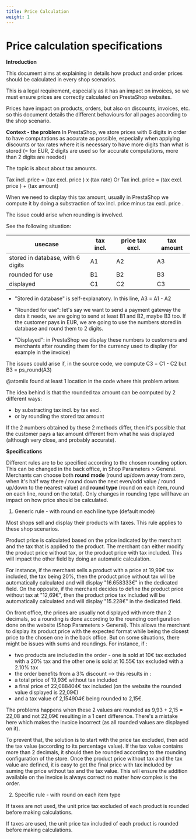 ```yaml
---
title: Price Calculation
weight: 1
---
```

# Price calculation specifications 

**Introduction**

This document aims at explaining in details how product and order prices should be calculated in every shop scenarios. 

This is a legal requirement, especially as it has an impact on invoices, so we must ensure prices are correctly calculated on PrestaShop websites.

Prices have impact on products, orders, but also on discounts, invoices, etc. so this document details the different behaviours for all pages according to the shop scenario.

**Context - the problem**
In PrestaShop, we store prices with 6 digits in order to have computations as accurate as possible, especially when applying discounts or tax rates where it is necessary to have more digits than what is stored (= for EUR, 2 digits are used so for accurate computations, more than 2 digits are needed)

The topic is about about tax amounts.

Tax incl. price = (tax excl. price ) x (tax rate)
Or
Tax incl. price = (tax excl. price ) + (tax amount)

When we need to display this tax amount, usually in PrestaShop we compute it by doing a substraction of tax incl. price minus tax excl. price .

The issue could arise when rounding is involved.

See the following situation:

| usecase  |  tax incl. |  price tax excl. |tax amount |
|---|---|---|---|
| stored in database, with 6 digits  | A1  | A2  | A3  |
| rounded for use | B1  | B2  | B3  |
| displayed | C1  | C2  | C3  |

- "Stored in database" is self-explanatory. In this line, A3 = A1 - A2

- "Rounded for use": let's say we want to send a payment gateway the data it needs, we are going to send at least B1 and B2, maybe B3 too. If the customer pays in EUR, we are going to use the numbers stored in database and round them to 2 digits.

- "Displayed": in PrestaShop we display these numbers to customers and merchants after rounding them for the currency used to display (for example in the invoice)

The issues could arise if, in the source code, we compute
C3 = C1 - C2
but
B3 = ps_round(A3)

@atomiix found at least 1 location in the code where this problem arises

The idea behind is that the rounded tax amount can be computed by 2 different ways:

- by substracting tax incl. by tax excl.
- or by rounding the stored tax amount

If the 2 numbers obtained by these 2 methods differ, then it's possible that the customer pays a tax amount different from what he was displayed (although very close, and probably accurate).

**Specifications**

Different rules are to be specified according to the chosen rounding option. This can be changed in the back office, in Shop Parameters > General. Merchants can choose both **round mode** (round up/down away from zero, when it's half way there / round down the next even/odd value / round up/down to the nearest value) and **round type** (round on each item, round on each line, round on the total). Only changes in rounding type will have an impact on how price should be calculated.

1. Generic rule - with round on each line type (default mode)

Most shops sell and display their products with taxes. This rule applies to these shop scenarios.

Product price is calculated based on the price indicated by the merchant and the tax that is applied to the product. 
The merchant can either modify the product price without tax, or the product price with tax included. 
This will impact the other field by doing an automatic calculation.

For instance, if the merchant sells a product with a price at 19,99€ tax included, the tax being 20%, then the product price without tax will be automatically calculated and will display "16.658333€" in the dedicated field.
On the opposite, if the merchant decides to define the product price without tax at "12,69€", then the product price tax included will be automatically calculated and will display "15.228€" in the dedicated field.

On front office, the prices are usually not displayed with more than 2 decimals, so a rounding is done according to the rounding configuration done on the website (Shop Parameters > General).
This allows the merchant to display its product price with the expected format while being the closest price to the chosen one in the back office. 
But on some situations, there might be issues with sums and roundings.
For instance, if :
- two products are included in the order - one is sold at 10€ tax excluded with a 20% tax and the other one is sold at 10.55€ tax excluded with a 2.10% tax
- the order benefits from a 3% discount
--> this results in :
- a total price of 19,93€ without tax included
- a final price of 22,088404€ tax included (on the website the rounded value displayed is 22,09€)
- and a tax value of 2,154904€ being rounded to 2,15€.

The problems happens when these 2 values are rounded as 9,93 + 2,15 = 22,08 and not 22,09€ resulting in a 1 cent difference. There's a mistake here which makes the invoice incorrect (as all rounded values are displayed on it).

To prevent that, the solution is to start with the price tax excluded, then add the tax value (according to its percentage value). If the tax value contains more than 2 decimals, it should then be rounded according to the rounding configuration of the store.
Once the product price without tax and the tax value are defined, it is easy to get the final price with tax included by suming the price without tax and the tax value.
This will ensure the addition available on the invoice is always correct no matter how complex is the order. 

2. Specific rule - with round on each item type

If taxes are not used, the unit price tax excluded of each product is rounded before making calculations.

If taxes are used, the unit price tax included of each product is rounded before making calculations.
